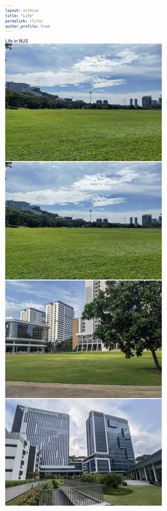 ```yaml
---
layout: archive
title: "Life"
permalink: /life/
author_profile: true
---
```

Life in NUS
<img src="https://github.com/Meredith-Bo/meredith-bo.github.io/blob/master/images/nus1.jpeg" width="800" />
![image](https://github.com/Meredith-Bo/meredith-bo.github.io/blob/master/images/nus1.jpeg)
![image](https://github.com/Meredith-Bo/meredith-bo.github.io/blob/master/images/nus2.jpeg)
![image](https://github.com/Meredith-Bo/meredith-bo.github.io/blob/master/images/nus3.jpeg)

